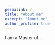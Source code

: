 ```yaml
---
permalink: /
title: "About me"
excerpt: "About me"
author_profile: true
---
```


I am a Master of...


